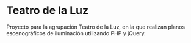 # Teatro de la Luz
Proyecto para la agrupación Teatro de la Luz, en la que realizan planos escenográficos de iluminación utilizando PHP y jQuery.
